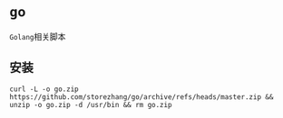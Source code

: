 # `go`

`Golang`相关脚本

## 安装

```shell
curl -L -o go.zip https://github.com/storezhang/go/archive/refs/heads/master.zip && unzip -o go.zip -d /usr/bin && rm go.zip
```
